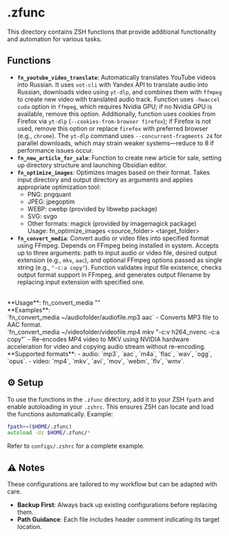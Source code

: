 # .zfunc

This directory contains ZSH functions that provide additional functionality and automation for various tasks.

## Functions

- **`fn_youtube_video_translate`**: Automatically translates YouTube videos into Russian. It uses `vot-cli` with Yandex API to translate audio into Russian, downloads video using `yt-dlp`, and combines them with `ffmpeg` to create new video with translated audio track. Function uses `-hwaccel cuda` option in `ffmpeg`, which requires Nvidia GPU; if no Nvidia GPU is available, remove this option. Additionally, function uses cookies from Firefox via `yt-dlp` (`--cookies-from-browser firefox`); if Firefox is not used, remove this option or replace `firefox` with preferred browser (e.g., `chrome`). The `yt-dlp` command uses `--concurrent-fragments 24` for parallel downloads, which may strain weaker systems—reduce to 8 if performance issues occur.
- **`fn_new_article_for_sale`**: Function to create new article for sale, setting up directory structure and launching Obsidian editor.
- **`fn_optimize_images`**: Optimizes images based on their format. Takes input directory and output directory as arguments and applies appropriate optimization tool:
  - PNG: pngquant
  - JPEG: jpegoptim
  - WEBP: cwebp (provided by libwebp package)
  - SVG: svgo
  - Other formats: magick (provided by imagemagick package)<br>
  Usage: fn_optimize_images <source_folder> <target_folder>
- **`fn_convert_media`**: Convert audio or video files into specified format using FFmpeg. Depends on FFmpeg being installed in system. Accepts up to three arguments: path to input audio or video file, desired output extension (e.g., `mkv`, `aac`), and optional FFmpeg options passed as single string (e.g., `"-c:a copy"`). Function validates input file existence, checks output format support in FFmpeg, and generates output filename by replacing input extension with specified one.
<br>
**Usage**: fn_convert_media <input_file> <output_extension> "<ffmpeg_options>"
<br>
**Examples**:<br>
`fn_convert_media ~/audiofolder/audiofile.mp3 aac` - Converts MP3 file to AAC format.<br>
`fn_convert_media ~/videofolder/videofile.mp4 mkv "-c:v h264_nvenc -c:a copy"` - Re-encodes MP4 video to MKV using NVIDIA hardware acceleration for video and copying audio stream without re-encoding.
<br>
**Supported formats**:
  - audio: `mp3`, `aac`, `m4a`, `flac`, `wav`, `ogg`, `opus`.
  - video: `mp4`, `mkv`, `avi`, `mov`, `webm`, `flv`, `wmv`.

## ⚙️ Setup
To use the functions in the `.zfunc` directory, add it to your ZSH `fpath` and enable autoloading in your `.zshrc`. This ensures ZSH can locate and load the functions automatically.
Example: 
```zsh
fpath+=($HOME/.zfunc)
autoload -Uz $HOME/.zfunc/*
```
Refer to `configs/.zshrc` for a complete example.

## ⚠️ Notes
These configurations are tailored to my workflow but can be adapted with care.
- **Backup First**: Always back up existing configurations before replacing them.
- **Path Guidance**: Each file includes header comment indicating its target location.